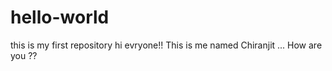 # hello-world
this is my first repository
hi evryone!! 
This is me named Chiranjit ...
How are you ??
